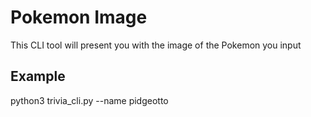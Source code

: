 # Pokemon Image
This CLI tool will present you with the image of the Pokemon you input

## Example
python3 trivia_cli.py --name pidgeotto
